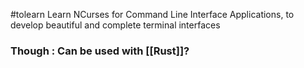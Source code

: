 #tolearn
Learn NCurses for Command Line Interface Applications, to develop beautiful and complete terminal interfaces

### Though : Can be used with [[Rust]]?